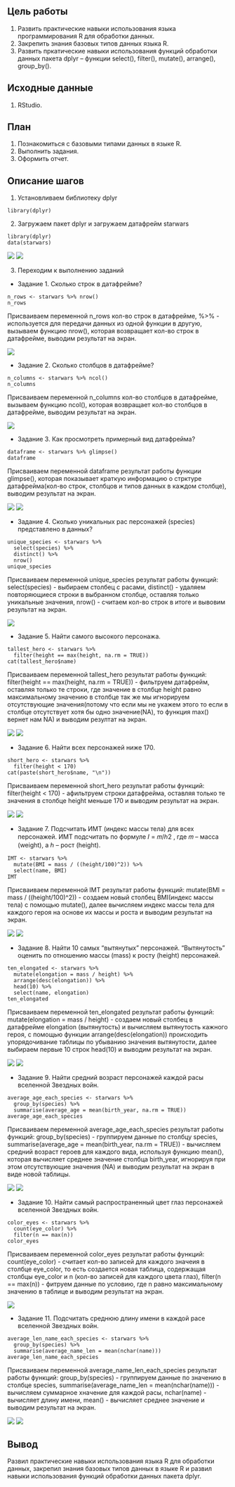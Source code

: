## Цель работы
1. Развить практические навыки использования языка программирования R для обработки данных.
2. Закрепить знания базовых типов данных языка R.
3. Развить пркатические навыки использования функций обработки данных пакета dplyr – функции
select(), filter(), mutate(), arrange(), group_by().

## Исходные данные
1. RStudio.

## План
1. Познакомиться с базовыми типами данных в языке R.
2. Выполнить задания.
3. Оформить отчет.

## Описание шагов
1. Установливаем библиотеку dplyr

```
library(dplyr)
```
2. Загружаем пакет dplyr и загружаем датафрейм starwars

```
library(dplyr)
data(starwars)
```
![](pics/s1.png)
![](pics/s2.png)

3. Переходим к выполнению заданий

- Задание 1. Сколько строк в датафрейме?

```
n_rows <- starwars %>% nrow()
n_rows
```
Присваиваем переменной n_rows кол-во строк в датафрейме, 
%>% - используется для передачи данных из одной функции в другую,
вызываем функцию nrow(), которая возвращает кол-во строк в датафрейме,
выводим результат на экран.

![](pics/s3.png)

- Задание 2. Сколько столбцов в датафрейме?

```
n_columns <- starwars %>% ncol()
n_columns
```
Присваиваем переменной n_columns кол-во столбцов в датафрейме, вызываем функцию ncol(), которая возвращает кол-во
столбцов в датафрейме, выводим результат на экран.

![](pics/s4.png)

- Задание 3. Как просмотреть примерный вид датафрейма?

```
dataframe <- starwars %>% glimpse()
dataframe
```
Присваиваем переменной dataframe результат работы функции glimpse(), которая показывает краткую информацию о стрктуре датафрейма(кол-во строк, столбцов и типов данных в каждом столбце), выводим результат на экран.

![](pics/s5.png)
![](pics/s6.png)

- Задание 4. Сколько уникальных рас персонажей (species) представлено в данных?

```
unique_species <- starwars %>%
  select(species) %>%
  distinct() %>%
  nrow()
unique_species
```
Присваиваем переменной unique_species результат работы функций: select(species) - выбираем столбец с расами, distinct() - удаляем повторяющиеся строки в выбранном столбце, оставляя только уникальные значения, nrow() - считаем кол-во строк в итоге и вывовим результат на экран.

![](pics/s7.png)

- Задание 5. Найти самого высокого персонажа.

```
tallest_hero <- starwars %>%
  filter(height == max(height, na.rm = TRUE))
cat(tallest_hero$name)
```
Присваиваем переменной tallest_hero результат работы функций: filter(height == max(height, na.rm = TRUE)) - фильтруем датафрейм, оставляя только те строки, где значение в столбце height равно максимальному значению в столбце так же мы игнорируем отсутствующие значения(потому что если мы не укажем этого то если в столбце отсутствует хотя бы одно значение(NA), то функция max() вернет нам NA) и выводим резултат на экран.

![](pics/s8.png)
![](pics/s9.png)

- Задание 6. Найти всех персонажей ниже 170.

```
short_hero <- starwars %>%
  filter(height < 170)
cat(paste(short_hero$name, "\n"))
```
Присваиваем переменной short_hero результат работы функций: filter(height < 170) - aфильтруем строки датафрейма, оставляя только те значения в столбце height меньше 170 и выводим результат на экран.

![](pics/s10.png)
![](pics/s11.png)

- Задание 7. Подсчитать ИМТ (индекс массы тела) для всех персонажей. ИМТ подсчитать по формуле 𝐼 = 𝑚/ℎ2 , где 𝑚
– масса (weight), а ℎ – рост (height).

```
IMT <- starwars %>%
  mutate(BMI = mass / ((height/100)^2)) %>%
  select(name, BMI)
IMT
```
Присваиваем переменной IMT результат работы функций: mutate(BMI = mass / ((height/100)^2)) - создаем новый столбец BMI(индекс массы тела) с помощью mutate(), далее вычисляем индекс массы тела для каждого героя на основе их массы и роста и выводим результат на экран.

![](pics/s12.png)
![](pics/s13.png)

- Задание 8. Найти 10 самых “вытянутых” персонажей. “Вытянутость” оценить по отношению массы (mass) к росту
(height) персонажей.

```
ten_elongated <- starwars %>%
  mutate(elongation = mass / height) %>%
  arrange(desc(elongation)) %>%
  head(10) %>%
  select(name, elongation)
ten_elongated
```
Присваиваем переменной ten_elongated результат работы функций: mutate(elongation = mass / height) - создаем новый столбец в датафрейме elongation (вытянутость) и вычисляем вытянутость кажного героя, с помощью функции arrange(desc(elongation)) происходить упорядочивание таблицы по убыванию значения вытянутости, далее выбираем первые 10 строк head(10) и выводим результат на экран.

![](pics/s14.png)
![](pics/s15.png)

- Задание 9. Найти средний возраст персонажей каждой расы вселенной Звездных войн.

```
average_age_each_species <- starwars %>%
  group_by(species) %>%
  summarise(average_age = mean(birth_year, na.rm = TRUE))
average_age_each_species
```
Присваиваем переменной average_age_each_species результат работы функций: group_by(species) - группируем данные по столбцу species, summarise(average_age = mean(birth_year, na.rm = TRUE)) - вычисляем средний возраст героев для каждого вида, используя функцию mean(), которая вычисляет среднее значение столбца birth_year, игнорируя при этом отсутствующие значения (NA) и выводим результат на экран в виде новой таблицы.

![](pics/s16.png)
![](pics/s17.png)

- Задание 10. Найти самый распространенный цвет глаз персонажей вселенной Звездных войн.

```
color_eyes <- starwars %>%
  count(eye_color) %>%
  filter(n == max(n))
color_eyes
```
Присваиваем переменной color_eyes результат работы функций: count(eye_color) - считает кол-во записей для каждого значеия в столбце eye_color, то есть создается новая таблица, содержащая столбцы eye_color и n (кол-во записей для каждого цвета глаз), filter(n == max(n)) - фитруем данные по условию, где n равно максимальному значению в таблице и выводим результат на экран.

![](pics/s18.png)

- Задание 11. Подсчитать среднюю длину имени в каждой расе вселенной Звездных войн.

```
average_len_name_each_species <- starwars %>%
  group_by(species) %>%
  summarise(average_name_len = mean(nchar(name)))
average_len_name_each_species
```
Присваиваем переменной average_name_len_each_species результат работы функций: group_by(species) - группируем данные по значению в столбце species,  summarise(average_name_len = mean(nchar(name))) - вычисляем суммарное хначение для каждой расы, nchar(name) - вычисляет длину имени, mean() - вычисляет среднее значение и выводим результат на экран.

![](pics/s19.png)
![](pics/s20.png)

## Вывод
Развил практические навыки использования языка R для обработки данных, закрепил знания базовых типов данных в языке R и развил навыки использования функций обработки данных пакета dplyr.